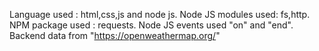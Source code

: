 Language used : html,css,js and node js. Node JS modules used: fs,http. NPM package used : requests. Node JS events used "on" and "end". Backend data from "https://openweathermap.org/"
